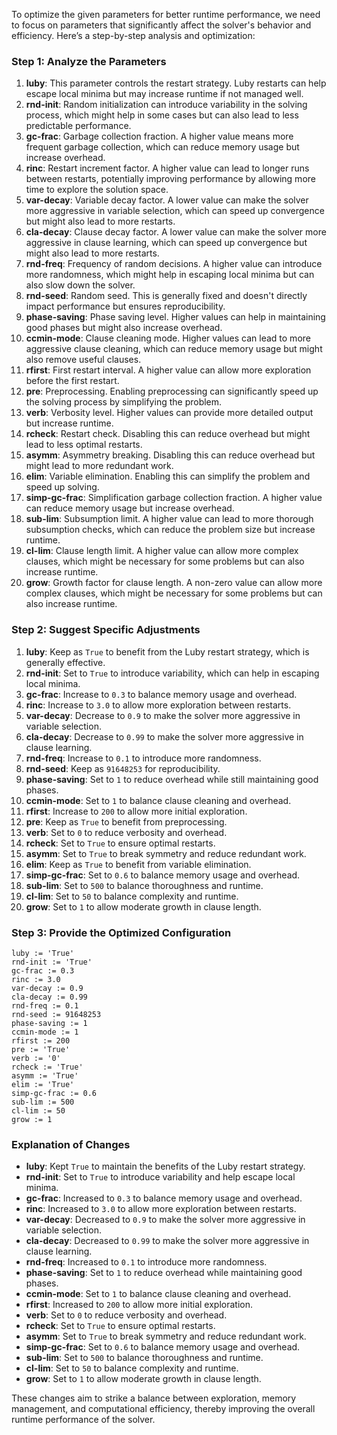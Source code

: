 To optimize the given parameters for better runtime performance, we need to focus on parameters that significantly affect the solver's behavior and efficiency. Here’s a step-by-step analysis and optimization:

### Step 1: Analyze the Parameters

1. **luby**: This parameter controls the restart strategy. Luby restarts can help escape local minima but may increase runtime if not managed well.
2. **rnd-init**: Random initialization can introduce variability in the solving process, which might help in some cases but can also lead to less predictable performance.
3. **gc-frac**: Garbage collection fraction. A higher value means more frequent garbage collection, which can reduce memory usage but increase overhead.
4. **rinc**: Restart increment factor. A higher value can lead to longer runs between restarts, potentially improving performance by allowing more time to explore the solution space.
5. **var-decay**: Variable decay factor. A lower value can make the solver more aggressive in variable selection, which can speed up convergence but might also lead to more restarts.
6. **cla-decay**: Clause decay factor. A lower value can make the solver more aggressive in clause learning, which can speed up convergence but might also lead to more restarts.
7. **rnd-freq**: Frequency of random decisions. A higher value can introduce more randomness, which might help in escaping local minima but can also slow down the solver.
8. **rnd-seed**: Random seed. This is generally fixed and doesn't directly impact performance but ensures reproducibility.
9. **phase-saving**: Phase saving level. Higher values can help in maintaining good phases but might also increase overhead.
10. **ccmin-mode**: Clause cleaning mode. Higher values can lead to more aggressive clause cleaning, which can reduce memory usage but might also remove useful clauses.
11. **rfirst**: First restart interval. A higher value can allow more exploration before the first restart.
12. **pre**: Preprocessing. Enabling preprocessing can significantly speed up the solving process by simplifying the problem.
13. **verb**: Verbosity level. Higher values can provide more detailed output but increase runtime.
14. **rcheck**: Restart check. Disabling this can reduce overhead but might lead to less optimal restarts.
15. **asymm**: Asymmetry breaking. Disabling this can reduce overhead but might lead to more redundant work.
16. **elim**: Variable elimination. Enabling this can simplify the problem and speed up solving.
17. **simp-gc-frac**: Simplification garbage collection fraction. A higher value can reduce memory usage but increase overhead.
18. **sub-lim**: Subsumption limit. A higher value can lead to more thorough subsumption checks, which can reduce the problem size but increase runtime.
19. **cl-lim**: Clause length limit. A higher value can allow more complex clauses, which might be necessary for some problems but can also increase runtime.
20. **grow**: Growth factor for clause length. A non-zero value can allow more complex clauses, which might be necessary for some problems but can also increase runtime.

### Step 2: Suggest Specific Adjustments

1. **luby**: Keep as `True` to benefit from the Luby restart strategy, which is generally effective.
2. **rnd-init**: Set to `True` to introduce variability, which can help in escaping local minima.
3. **gc-frac**: Increase to `0.3` to balance memory usage and overhead.
4. **rinc**: Increase to `3.0` to allow more exploration between restarts.
5. **var-decay**: Decrease to `0.9` to make the solver more aggressive in variable selection.
6. **cla-decay**: Decrease to `0.99` to make the solver more aggressive in clause learning.
7. **rnd-freq**: Increase to `0.1` to introduce more randomness.
8. **rnd-seed**: Keep as `91648253` for reproducibility.
9. **phase-saving**: Set to `1` to reduce overhead while still maintaining good phases.
10. **ccmin-mode**: Set to `1` to balance clause cleaning and overhead.
11. **rfirst**: Increase to `200` to allow more initial exploration.
12. **pre**: Keep as `True` to benefit from preprocessing.
13. **verb**: Set to `0` to reduce verbosity and overhead.
14. **rcheck**: Set to `True` to ensure optimal restarts.
15. **asymm**: Set to `True` to break symmetry and reduce redundant work.
16. **elim**: Keep as `True` to benefit from variable elimination.
17. **simp-gc-frac**: Set to `0.6` to balance memory usage and overhead.
18. **sub-lim**: Set to `500` to balance thoroughness and runtime.
19. **cl-lim**: Set to `50` to balance complexity and runtime.
20. **grow**: Set to `1` to allow moderate growth in clause length.

### Step 3: Provide the Optimized Configuration

```plaintext
luby := 'True'
rnd-init := 'True'
gc-frac := 0.3
rinc := 3.0
var-decay := 0.9
cla-decay := 0.99
rnd-freq := 0.1
rnd-seed := 91648253
phase-saving := 1
ccmin-mode := 1
rfirst := 200
pre := 'True'
verb := '0'
rcheck := 'True'
asymm := 'True'
elim := 'True'
simp-gc-frac := 0.6
sub-lim := 500
cl-lim := 50
grow := 1
```

### Explanation of Changes

- **luby**: Kept `True` to maintain the benefits of the Luby restart strategy.
- **rnd-init**: Set to `True` to introduce variability and help escape local minima.
- **gc-frac**: Increased to `0.3` to balance memory usage and overhead.
- **rinc**: Increased to `3.0` to allow more exploration between restarts.
- **var-decay**: Decreased to `0.9` to make the solver more aggressive in variable selection.
- **cla-decay**: Decreased to `0.99` to make the solver more aggressive in clause learning.
- **rnd-freq**: Increased to `0.1` to introduce more randomness.
- **phase-saving**: Set to `1` to reduce overhead while maintaining good phases.
- **ccmin-mode**: Set to `1` to balance clause cleaning and overhead.
- **rfirst**: Increased to `200` to allow more initial exploration.
- **verb**: Set to `0` to reduce verbosity and overhead.
- **rcheck**: Set to `True` to ensure optimal restarts.
- **asymm**: Set to `True` to break symmetry and reduce redundant work.
- **simp-gc-frac**: Set to `0.6` to balance memory usage and overhead.
- **sub-lim**: Set to `500` to balance thoroughness and runtime.
- **cl-lim**: Set to `50` to balance complexity and runtime.
- **grow**: Set to `1` to allow moderate growth in clause length.

These changes aim to strike a balance between exploration, memory management, and computational efficiency, thereby improving the overall runtime performance of the solver.